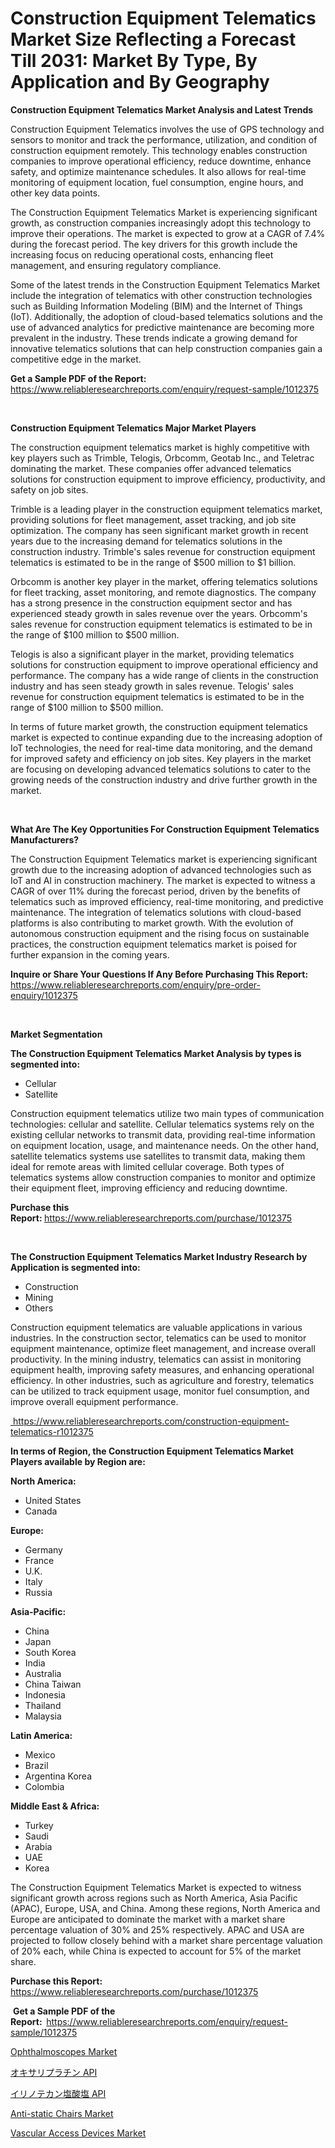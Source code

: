 <p><h1>Construction Equipment Telematics Market Size Reflecting a Forecast Till 2031: Market By Type, By Application and By Geography</h1></p><p><strong>Construction Equipment Telematics Market Analysis and Latest Trends</strong></p>
<p><p>Construction Equipment Telematics involves the use of GPS technology and sensors to monitor and track the performance, utilization, and condition of construction equipment remotely. This technology enables construction companies to improve operational efficiency, reduce downtime, enhance safety, and optimize maintenance schedules. It also allows for real-time monitoring of equipment location, fuel consumption, engine hours, and other key data points.</p><p>The Construction Equipment Telematics Market is experiencing significant growth, as construction companies increasingly adopt this technology to improve their operations. The market is expected to grow at a CAGR of 7.4% during the forecast period. The key drivers for this growth include the increasing focus on reducing operational costs, enhancing fleet management, and ensuring regulatory compliance.</p><p>Some of the latest trends in the Construction Equipment Telematics Market include the integration of telematics with other construction technologies such as Building Information Modeling (BIM) and the Internet of Things (IoT). Additionally, the adoption of cloud-based telematics solutions and the use of advanced analytics for predictive maintenance are becoming more prevalent in the industry. These trends indicate a growing demand for innovative telematics solutions that can help construction companies gain a competitive edge in the market.</p></p>
<p><strong>Get a Sample PDF of the Report:&nbsp;</strong> <a href="https://www.reliableresearchreports.com/enquiry/request-sample/1012375">https://www.reliableresearchreports.com/enquiry/request-sample/1012375</a></p>
<p>&nbsp;</p>
<p><strong>Construction Equipment Telematics Major Market Players</strong></p>
<p><p>The construction equipment telematics market is highly competitive with key players such as Trimble, Telogis, Orbcomm, Geotab Inc., and Teletrac dominating the market. These companies offer advanced telematics solutions for construction equipment to improve efficiency, productivity, and safety on job sites.</p><p>Trimble is a leading player in the construction equipment telematics market, providing solutions for fleet management, asset tracking, and job site optimization. The company has seen significant market growth in recent years due to the increasing demand for telematics solutions in the construction industry. Trimble's sales revenue for construction equipment telematics is estimated to be in the range of $500 million to $1 billion.</p><p>Orbcomm is another key player in the market, offering telematics solutions for fleet tracking, asset monitoring, and remote diagnostics. The company has a strong presence in the construction equipment sector and has experienced steady growth in sales revenue over the years. Orbcomm's sales revenue for construction equipment telematics is estimated to be in the range of $100 million to $500 million.</p><p>Telogis is also a significant player in the market, providing telematics solutions for construction equipment to improve operational efficiency and performance. The company has a wide range of clients in the construction industry and has seen steady growth in sales revenue. Telogis' sales revenue for construction equipment telematics is estimated to be in the range of $100 million to $500 million.</p><p>In terms of future market growth, the construction equipment telematics market is expected to continue expanding due to the increasing adoption of IoT technologies, the need for real-time data monitoring, and the demand for improved safety and efficiency on job sites. Key players in the market are focusing on developing advanced telematics solutions to cater to the growing needs of the construction industry and drive further growth in the market.</p></p>
<p>&nbsp;</p>
<p><strong>What Are The Key Opportunities For Construction Equipment Telematics Manufacturers?</strong></p>
<p><p>The Construction Equipment Telematics market is experiencing significant growth due to the increasing adoption of advanced technologies such as IoT and AI in construction machinery. The market is expected to witness a CAGR of over 11% during the forecast period, driven by the benefits of telematics such as improved efficiency, real-time monitoring, and predictive maintenance. The integration of telematics solutions with cloud-based platforms is also contributing to market growth. With the evolution of autonomous construction equipment and the rising focus on sustainable practices, the construction equipment telematics market is poised for further expansion in the coming years.</p></p>
<p><strong>Inquire or Share Your Questions If Any Before Purchasing This Report:</strong> <a href="https://www.reliableresearchreports.com/enquiry/pre-order-enquiry/1012375">https://www.reliableresearchreports.com/enquiry/pre-order-enquiry/1012375</a></p>
<p>&nbsp;</p>
<p><strong>Market Segmentation</strong></p>
<p><strong>The Construction Equipment Telematics Market Analysis by types is segmented into:</strong></p>
<p><ul><li>Cellular</li><li>Satellite</li></ul></p>
<p><p>Construction equipment telematics utilize two main types of communication technologies: cellular and satellite. Cellular telematics systems rely on the existing cellular networks to transmit data, providing real-time information on equipment location, usage, and maintenance needs. On the other hand, satellite telematics systems use satellites to transmit data, making them ideal for remote areas with limited cellular coverage. Both types of telematics systems allow construction companies to monitor and optimize their equipment fleet, improving efficiency and reducing downtime.</p></p>
<p><strong>Purchase this Report:&nbsp;</strong><a href="https://www.reliableresearchreports.com/purchase/1012375">https://www.reliableresearchreports.com/purchase/1012375</a></p>
<p>&nbsp;</p>
<p><strong>The Construction Equipment Telematics Market Industry Research by Application is segmented into:</strong></p>
<p><ul><li>Construction</li><li>Mining</li><li>Others</li></ul></p>
<p><p>Construction equipment telematics are valuable applications in various industries. In the construction sector, telematics can be used to monitor equipment maintenance, optimize fleet management, and increase overall productivity. In the mining industry, telematics can assist in monitoring equipment health, improving safety measures, and enhancing operational efficiency. In other industries, such as agriculture and forestry, telematics can be utilized to track equipment usage, monitor fuel consumption, and improve overall equipment performance.</p></p>
<p><a href="https://www.reliableresearchreports.com/construction-equipment-telematics-r1012375">&nbsp;https://www.reliableresearchreports.com/construction-equipment-telematics-r1012375</a></p>
<p><strong>In terms of Region, the Construction Equipment Telematics Market Players available by Region are:</strong></p>
<p>
    <p> <strong> North America: </strong>
        <ul>
            <li>United States</li>
            <li>Canada</li>
        </ul>
        </p> 
    <p> <strong> Europe: </strong>
        <ul>
            <li>Germany</li>
            <li>France</li>
            <li>U.K.</li>
            <li>Italy</li>
            <li>Russia</li>
        </ul>
        </p> 
    <p> <strong> Asia-Pacific: </strong>
        <ul>
            <li>China</li>
            <li>Japan</li>
            <li>South Korea</li>
            <li>India</li>
            <li>Australia</li>
            <li>China Taiwan</li>
            <li>Indonesia</li>
            <li>Thailand</li>
            <li>Malaysia</li>
        </ul>
        </p> 
    <p> <strong> Latin America: </strong>
        <ul>
            <li>Mexico</li>
            <li>Brazil</li>
            <li>Argentina Korea</li>
            <li>Colombia</li>
        </ul>
        </p> 
    <p> <strong> Middle East & Africa: </strong>
        <ul>
            <li>Turkey</li>
            <li>Saudi</li>
            <li>Arabia</li>
            <li>UAE</li>
            <li>Korea</li>
        </ul>
    </p>
    </p>
<p><p>The Construction Equipment Telematics Market is expected to witness significant growth across regions such as North America, Asia Pacific (APAC), Europe, USA, and China. Among these regions, North America and Europe are anticipated to dominate the market with a market share percentage valuation of 30% and 25% respectively. APAC and USA are projected to follow closely behind with a market share percentage valuation of 20% each, while China is expected to account for 5% of the market share.</p></p>
<p><strong>Purchase this Report: </strong><a href="https://www.reliableresearchreports.com/purchase/1012375">https://www.reliableresearchreports.com/purchase/1012375</a></p>
<p>&nbsp;<strong>Get a Sample PDF of the Report:&nbsp;&nbsp;</strong><a href="https://www.reliableresearchreports.com/enquiry/request-sample/1012375">https://www.reliableresearchreports.com/enquiry/request-sample/1012375</a></p>
<p><strong></strong></p>
<p><p><a href="https://github.com/Seman3302/Market-Research-Report-List-1/blob/main/ophthalmoscopes-market.md">Ophthalmoscopes Market</a></p><p><a href="https://github.com/RaeJenkins1952/Market-Research-Report-List-2/blob/main/7779018172504.md">オキサリプラチン API</a></p><p><a href="https://github.com/andrade7361/Market-Research-Report-List-2/blob/main/3475814172503.md">イリノテカン塩酸塩 API</a></p><p><a href="https://www.linkedin.com/pulse/anti-static-chairs-market-size-share-amp-trends-analysis-report-6nsne">Anti-static Chairs Market</a></p><p><a href="https://github.com/jnzzvtbl92/Market-Research-Report-List-1/blob/main/vascular-access-devices-market.md">Vascular Access Devices Market</a></p></p>
